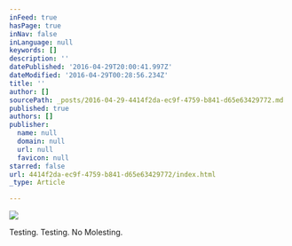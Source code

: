 ```yaml
---
inFeed: true
hasPage: true
inNav: false
inLanguage: null
keywords: []
description: ''
datePublished: '2016-04-29T20:00:41.997Z'
dateModified: '2016-04-29T00:28:56.234Z'
title: ''
author: []
sourcePath: _posts/2016-04-29-4414f2da-ec9f-4759-b841-d65e63429772.md
published: true
authors: []
publisher:
  name: null
  domain: null
  url: null
  favicon: null
starred: false
url: 4414f2da-ec9f-4759-b841-d65e63429772/index.html
_type: Article

---
```

![](https://the-grid-user-content.s3-us-west-2.amazonaws.com/5e00ecc3-962f-4574-a204-13cd7f2100cd.jpg)

Testing. Testing. No Molesting.